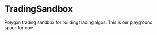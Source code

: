 # TradingSandbox
Polygon trading sandbox for building trading algos.
This is our playground space for now
